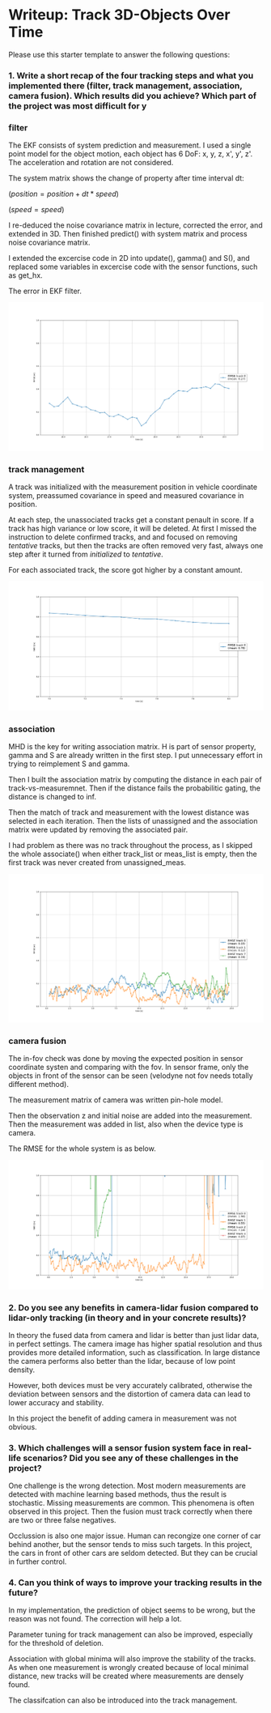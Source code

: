 # Writeup: Track 3D-Objects Over Time

Please use this starter template to answer the following questions:

### 1. Write a short recap of the four tracking steps and what you implemented there (filter, track management, association, camera fusion). Which results did you achieve? Which part of the project was most difficult for y

### filter

The EKF consists of system prediction and measurement. I used a single point model for the object
motion, each object has 6 DoF: x, y, z, x', y', z'. The acceleration and rotation are not considered.

The system matrix shows the change of property after time interval dt:

$(position = position + dt * speed)$

$(speed = speed)$

I re-deduced the noise covariance matrix in lecture, corrected the error, and extended in 3D. Then finished predict() with system matrix and process noise covariance matrix.

I extended the excercise code in 2D into update(), gamma() and S(), and replaced some variables in
excercise code with the sensor functions, such as get_hx.

The error in EKF filter.

![img](docs/RMSE_filter.png)

### track management

A track was initialized with the measurement position in vehicle coordinate system, preassumed
covariance in speed and measured covariance in position.

At each step, the unassociated tracks get a constant penault in score. If a track has high variance or low score, it will be deleted. At first I missed the instruction to delete confirmed tracks, and
and focused on removing $tentative$ tracks, but then the tracks are often removed very fast, always
one step after it turned from $initialized$ to $tentative$.

For each associated track, the score got higher by a constant amount.

![img](docs/RMSE_track.png)

### association

MHD is the key for writing association matrix. H is part of sensor property, gamma and S are already
written in the first step. I put unnecessary effort in trying to reimplement S and gamma.

Then I built the association matrix by computing the distance in each pair of track-vs-measuremnet.
Then if the distance fails the probabilitic gating, the distance is changed to inf.

Then the match of track and measurement with the lowest distance was selected in each iteration.
Then the lists of unassigned and the association matrix were updated by removing the associated pair.

I had problem as there was no track throughout the process, as I skipped the whole associate()
when either track_list or meas_list is empty, then the first track was never created from unassigned_meas.

![img](docs/RMSE_association.png)

### camera fusion

The in-fov check was done by moving the expected position in sensor coordinate systen and comparing
with the fov. In sensor frame, only the objects in front of the sensor can be seen (velodyne not
fov needs totally different method).

The measurement matrix of camera was written pin-hole model.

Then the observation z and initial noise are added into the measurement. Then the measurement was added in list, also when the device type is camera.

The RMSE for the whole system is as below.

![img](docs/RMSE.png)

### 2. Do you see any benefits in camera-lidar fusion compared to lidar-only tracking (in theory and in your concrete results)?

In theory the fused data from camera and lidar is better than just lidar data, in perfect settings. The camera image has higher
spatial resolution and thus provides more detailed information, such as classification. In large distance the camera performs also better
than the lidar, because of low point density.

However, both devices must be very accurately calibrated, otherwise the deviation between sensors and the distortion of camera data
can lead to lower accuracy and stability.

In this project the benefit of adding camera in measurement was not obvious.

### 3. Which challenges will a sensor fusion system face in real-life scenarios? Did you see any of these challenges in the project?

One challenge is the wrong detection. Most modern measurements are detected with machine learning based methods, thus the result is
stochastic. Missing measurements are common. This phenomena is often observed in this project. Then the fusion must track correctly when
there are two or three false negatives.

Occlussion is also one major issue. Human can recongize one corner of car behind another, but the sensor tends to miss such targets. In this
project, the cars in front of other cars are seldom detected. But they can be crucial in further control.

### 4. Can you think of ways to improve your tracking results in the future?

In my implementation, the prediction of object seems to be wrong, but the reason was not found. The correction will help a lot.

Parameter tuning for track management can also be improved, especially for the threshold of deletion.

Association with global minima will also improve the stability of the tracks. As when one measurement is wrongly created because of local
minimal distance, new tracks will be created where measurements are densely found.

The classifcation can also be introduced into the track management.
